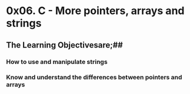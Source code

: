 # 0x06. C - More pointers, arrays and strings #
## The Learning Objectivesare;##
### How to use and manipulate strings ###
### Know and understand the differences between pointers and arrays ###

